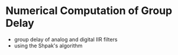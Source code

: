 # Numerical Computation of Group Delay
- group delay of analog and digital IIR filters
- using the Shpak's algorithm

